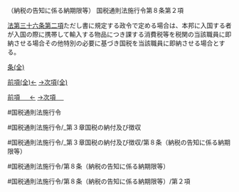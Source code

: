 （納税の告知に係る納期限等）
国税通則法施行令第８条第２項

[法第三十六条第二項](国税通則法＿＿＿＿＿第３６条第２項)ただし書に規定する政令で定める場合は、本邦に入国する者が入国の際に携帯して輸入する物品につき課する消費税等を税関の当該職員に即納させる場合その他特別の必要に基づき国税を当該職員に即納させる場合とする。

[条(全)](国税通則法施行＿令＿第８条_.md)

[前項(全)←](国税通則法施行＿令＿第８条第１項_.md)    [→次項(全)](国税通則法施行＿令＿第８条第３項_.md)

[前項 　 ←](国税通則法施行＿令＿第８条第１項.md)    [→次項 　 ](国税通則法施行＿令＿第８条第３項.md)



#国税通則法施行令

#国税通則法施行令/_第３章国税の納付及び徴収

#国税通則法施行令/_第３章国税の納付及び徴収/第８条（納税の告知に係る納期限等）

#国税通則法施行令/第８条（納税の告知に係る納期限等）

#国税通則法施行令/第８条（納税の告知に係る納期限等）/第２項

